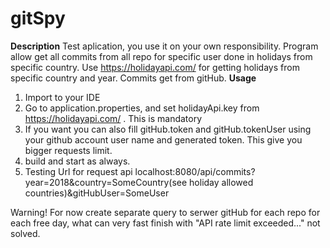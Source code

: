 # gitSpy
**Description**
Test aplication, you use it on your own responsibility.
Program allow get all commits from all repo for specific user done in holidays from specific country.
Use https://holidayapi.com/ for getting holidays from specific country and year.
Commits get from gitHub.
**Usage**
1. Import to your IDE
2. Go to application.properties, and set holidayApi.key from https://holidayapi.com/ . This is mandatory
3. If you want you can also fill gitHub.token and gitHub.tokenUser using your github account user name and generated token.
	This give you bigger requests limit.
4. build and start as always.
5. Testing Url for request api
	localhost:8080/api/commits?year=2018&country=SomeCountry(see holiday allowed countries)&gitHubUser=SomeUser

Warning!
For now create separate query to serwer gitHub for each repo for each free day, what can very fast finish with
"API rate limit exceeded..." not solved.